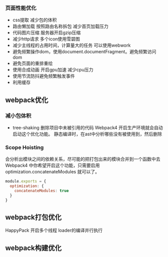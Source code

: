 
### 页面性能优化
* css提取 减少包的体积
* 路由懒加载 按照路由名称拆包 减少首页加载压力
* 代码图片压缩 服务器开启gzip压缩 
* 减少http请求 多个icon使用雪碧图
* 减少主线程的占用时间，计算量大的任务 可以使用webwork
* 避免频繁操作dom，使用document.documentFragment。避免频繁访问dom
* 避免页面的重排重绘
* 使用合成动画 开启gpu加速 减少cpu压力
* 使用节流防抖避免频繁触发事件
* 利用缓存
## webpack优化
### 减小包体积
* tree-shaking 删除项目中未被引用的代码 
Webpack4 开启生产环境就会自动启动这个优化功能。
静态编译时，在ast中分析哪些没有被使用到，然后删除

### Scope Hoisting
会分析出模块之间的依赖关系，尽可能的把打包出来的模块合并到一个函数中去
 Webpack4 中你希望开启这个功能，只需要启用 optimization.concatenateModules 就可以了。
```js
module.exports = {
  optimization: {
    concatenateModules: true
  }
}
```
## webpack打包优化
HappyPack 开启多个线程 loader的编译并行执行

## webpack构建优化

